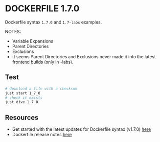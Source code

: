 # DOCKERFILE 1.7.0

Dockerfile syntax `1.7.0` and `1.7-labs` examples.  

NOTES:

* Variable Expansions
* Parent Directories
* Exclusions
* It seems Parent Directories and Exclusions never made it into the latest frontend builds (only in -labs).  

## Test

```sh
# download a file with a checksum
just start 1_7_0
# check it exists
just dive 1_7_0
```

## Resources

* Get started with the latest updates for Dockerfile syntax (v1.7.0) [here](https://www.docker.com/blog/new-dockerfile-capabilities-v1-7-0/)
* Dockerfile release notes [here](https://docs.docker.com/build/buildkit/dockerfile-release-notes/)
